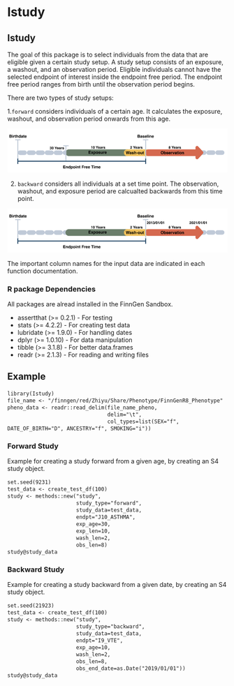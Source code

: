 # Istudy

<!-- badges: start -->
<!-- badges: end -->

## Istudy

The goal of this package is to select individuals from the data that are eligible given a certain study setup. A study setup consists of an exposure, a washout, and an observation period. Eligible individuals cannot have the selected endpoint of interest inside the endpoint free period. The endpoint free period ranges from birth until the observation period begins. 

There are two types of study setups:

1.`forward` considers individuals of a certain age. It calculates the exposure, washout, and observation period onwards from this age.

![Study Setup](https://github.com/intervene-EU-H2020/onset_prediction/blob/main/Istudy/man/Forward_Study_30_white.svg)

2. `backward` considers all individuals at a set time point. The observation, washout, and exposure period are calcualted backwards from this time point.

![Study Setup Backwards](https://github.com/intervene-EU-H2020/onset_prediction/blob/main/Istudy/man/Back_study_white.svg)

The important column names for the input data are indicated in each function documentation. 

### R package Dependencies
 All packages are alread installed in the FinnGen Sandbox.
 
- assertthat (>= 0.2.1) - For testing
- stats (>= 4.2.2) - For creating test data
- lubridate (>= 1.9.0) - For handling dates
- dplyr (>= 1.0.10) - For data manipulation
- tibble (>= 3.1.8) - For better data.frames
- readr (>= 2.1.3) - For reading and writing files

## Example

```{r example}
library(Istudy)
file_name <- "/finngen/red/Zhiyu/Share/Phenotype/FinnGenR8_Phenotype"
pheno_data <- readr::read_delim(file_name_pheno,
                                delim="\t",
                                col_types=list(SEX="f", DATE_OF_BIRTH="D", ANCESTRY="f", SMOKING="i"))
```
### Forward Study

Example for creating a study forward from a given age, by creating an S4 study object.

```{r example}
set.seed(9231)
test_data <- create_test_df(100)
study <- methods::new("study",
                      study_type="forward",
                      study_data=test_data,
                      endpt="J10_ASTHMA",
                      exp_age=30,
                      exp_len=10,
                      wash_len=2,
                      obs_len=8)  
study@study_data
```

### Backward Study

Example for creating a study backward from a given date, by creating an S4 study object.

```{r example}
set.seed(21923)
test_data <- create_test_df(100)
study <- methods::new("study",
                      study_type="backward",
                      study_data=test_data,
                      endpt="I9_VTE",
                      exp_age=10,
                      wash_len=2,
                      obs_len=8,
                      obs_end_date=as.Date("2019/01/01"))
study@study_data
```